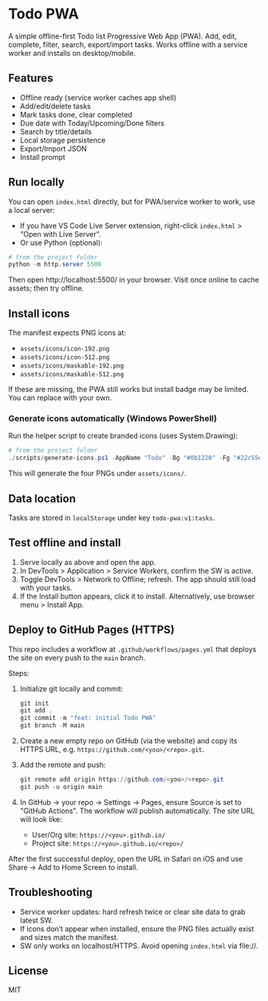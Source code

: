 # Todo PWA

A simple offline-first Todo list Progressive Web App (PWA). Add, edit, complete, filter, search, export/import tasks. Works offline with a service worker and installs on desktop/mobile.

## Features
- Offline ready (service worker caches app shell)
- Add/edit/delete tasks
- Mark tasks done, clear completed
- Due date with Today/Upcoming/Done filters
- Search by title/details
- Local storage persistence
- Export/Import JSON
- Install prompt

## Run locally
You can open `index.html` directly, but for PWA/service worker to work, use a local server:

- If you have VS Code Live Server extension, right-click `index.html` > "Open with Live Server".
- Or use Python (optional):

```powershell
# from the project folder
python -m http.server 5500
```

Then open http://localhost:5500/ in your browser. Visit once online to cache assets; then try offline.

## Install icons
The manifest expects PNG icons at:
- `assets/icons/icon-192.png`
- `assets/icons/icon-512.png`
- `assets/icons/maskable-192.png`
- `assets/icons/maskable-512.png`

If these are missing, the PWA still works but install badge may be limited. You can replace with your own.

### Generate icons automatically (Windows PowerShell)
Run the helper script to create branded icons (uses System.Drawing):

```powershell
# from the project folder
./scripts/generate-icons.ps1 -AppName "Todo" -Bg "#0b1220" -Fg "#22c55e"
```

This will generate the four PNGs under `assets/icons/`.

## Data location
Tasks are stored in `localStorage` under key `todo-pwa:v1:tasks`.

## Test offline and install
1) Serve locally as above and open the app.
2) In DevTools > Application > Service Workers, confirm the SW is active.
3) Toggle DevTools > Network to Offline; refresh. The app should still load with your tasks.
4) If the Install button appears, click it to install. Alternatively, use browser menu > Install App.

## Deploy to GitHub Pages (HTTPS)
This repo includes a workflow at `.github/workflows/pages.yml` that deploys the site on every push to the `main` branch.

Steps:
1. Initialize git locally and commit:

	```powershell
	git init
	git add .
	git commit -m "feat: initial Todo PWA"
	git branch -M main
	```

2. Create a new empty repo on GitHub (via the website) and copy its HTTPS URL, e.g. `https://github.com/<you>/<repo>.git`.

3. Add the remote and push:

	```powershell
	git remote add origin https://github.com/<you>/<repo>.git
	git push -u origin main
	```

4. In GitHub → your repo → Settings → Pages, ensure Source is set to "GitHub Actions". The workflow will publish automatically. The site URL will look like:
	- User/Org site: `https://<you>.github.io/`
	- Project site: `https://<you>.github.io/<repo>/`

After the first successful deploy, open the URL in Safari on iOS and use Share → Add to Home Screen to install.

## Troubleshooting
- Service worker updates: hard refresh twice or clear site data to grab latest SW.
- If icons don’t appear when installed, ensure the PNG files actually exist and sizes match the manifest.
- SW only works on localhost/HTTPS. Avoid opening `index.html` via file://.

## License
MIT
